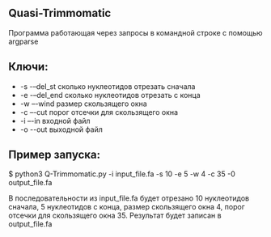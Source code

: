 ## Quasi-Trimmomatic
Программа работающая через запросы в командной строке с помощью argparse

## Ключи:
* -s -–del_st сколько нуклеотидов отрезать сначала
* -e -–del_end сколько нуклеотидов отрезать с конца
* -w –-wind размер скользящего окна
* -c –-cut порог отсечки для скользящего окна
* -i –-in входной файл
* -o --out выходной файл

## Пример запуска:
$ python3 Q-Trimmomatic.py -i input_file.fa -s 10 -e 5 -w 4 -c 35 -0 output_file.fa

В последовательности из input_file.fa будет отрезано 10 нуклеотидов сначала, 5 нуклеотидов с конца, 
размер скользящего окна 4, порог отсечки для скользящего окна 35. Результат будет записан в output_file.fa
